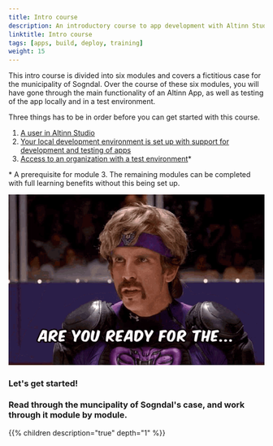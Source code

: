 ```yaml
---
title: Intro course
description: An introductory course to app development with Altinn Studio and local dev tools. (Only available in Norwegian)
linktitle: Intro course
tags: [apps, build, deploy, training]
weight: 15
---
```


This intro course is divided into six modules and covers a fictitious case for the municipality of Sogndal.
Over the course of these six modules, you will have gone through the main functionality of an Altinn App,
as well as testing of the app locally and in a test environment.

Three things has to be in order before you can get started with this course.

1. [A user in Altinn Studio](/nb/app/getting-started/first-time-setup/#lag-en-bruker-i-altinn-studio)
2. [Your local development environment is set up with support for development and testing of apps](https://github.com/Altinn/altinn-studio/blob/master/LOCALAPP.md#prerequisites)
3. [Access to an organization with a test environment](/nb/app/getting-started/first-time-setup/#bli-del-av-en-organisasjon)*

\* A prerequisite for module 3. The remaining modules can be completed with full learning benefits without this being set up.


![Are you ready?](the-goon-dodgeball.gif)

### Let's get started!

### Read through the muncipality of Sogndal's case, and work through it module by module.

{{% children description="true" depth="1" %}}

